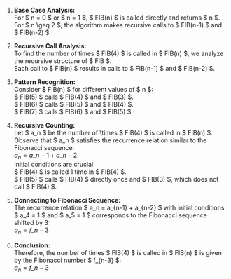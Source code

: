 1. **Base Case Analysis:** <br/>
   For $ n = 0 $ or $ n = 1 $, $ FIB(n) $ is called directly and returns $ n $. <br/>
   For $ n \geq 2 $, the algorithm makes recursive calls to $ FIB(n-1) $ and $ FIB(n-2) $.

2. **Recursive Call Analysis:**<br/>
   To find the number of times $ FIB(4) $ is called in $ FIB(n) $, we analyze the recursive structure of $ FIB $.<br/>
   Each call to $ FIB(n) $ results in calls to $ FIB(n-1) $ and $ FIB(n-2) $.

3. **Pattern Recognition:**<br/>
   Consider $ FIB(n) $ for different values of $ n $:<br/>
$ FIB(5) $ calls $ FIB(4) $ and $ FIB(3) $.<br/>
$ FIB(6) $ calls $ FIB(5) $ and $ FIB(4) $.<br/>
$ FIB(7) $ calls $ FIB(6) $ and $ FIB(5) $.

4. **Recursive Counting:**<br/>
   Let $ a_n $ be the number of \times $ FIB(4) $ is called in $ FIB(n) $.<br/>
   Observe that $ a_n $ satisfies the recurrence relation similar to the Fibonacci sequence:<br/>
   $a_n = a\_{n-1} + a\_{n-2}$<br/>
   Initial conditions are crucial:<br/>
   $ FIB(4) $ is called 1 time in $ FIB(4) $.<br/>
$ FIB(5) $ calls $ FIB(4) $ directly once and $ FIB(3) $, which does not call $ FIB(4) $.

5. **Connecting to Fibonacci Sequence:**<br/>
   The recurrence relation $ a_n = a\_{n-1} + a\_{n-2} $ with initial conditions $ a_4 = 1 $ and $ a_5 = 1 $ corresponds to the Fibonacci sequence shifted by 3:<br/>
   $a_n = f\_{n-3}$

6. **Conclusion:**<br/>
   Therefore, the number of times $ FIB(4) $ is called in $ FIB(n) $ is given by the Fibonacci number $ f\_{n-3} $:<br/>
   $a_n = f\_{n-3}$
